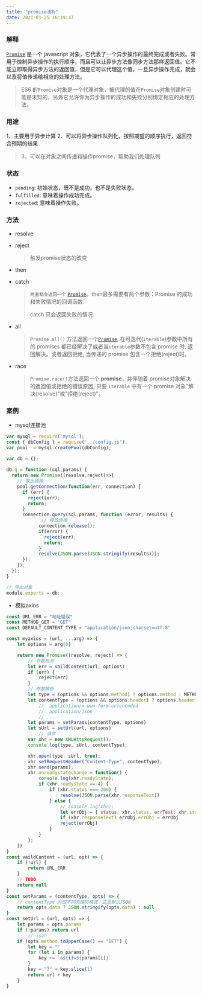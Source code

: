 ```yaml
---
title: "promise浅析"
date: 2021-01-25 16:19:47
---
```


###  解释

[`Promise`](https://developer.mozilla.org/zh-CN/docs/Web/JavaScript/Reference/Global_Objects/Promise) 是一个 javascript 对象，它代表了一个异步操作的最终完成或者失败。常用于控制异步操作的执行顺序，而且可以让异步方法像同步方法那样返回值。它不能立即取得异步方法的返回值，但是它可以代理这个值，一旦异步操作完成，就会以及将值传递给相应的处理方法。

> ES6 的`Promise`对象是一个代理对象，被代理的值在`Promise`对象创建时可能是未知的，另外它允许你为异步操作的成功和失败分别绑定相应的处理方法。

### 用途

1、主要用于异步计算
2、可以将异步操作队列化，按照期望的顺序执行，返回符合预期的结果

> 3、可以在对象之间传递和操作promise，帮助我们处理队列 

### 状态

- `pending`: 初始状态，既不是成功，也不是失败状态。
- `fulfilled`: 意味着操作成功完成。
- `rejected`: 意味着操作失败。

### 方法

- resolve

- reject

  > 触发promise状态的改变

- then

- catch

  > `两者都会返回一个`  [`Promise`](https://developer.mozilla.org/zh-CN/docs/Web/API/Promise)。then最多需要有两个参数：Promise 的成功和失败情况的回调函数.
  >
  > catch 只会返回失败的情况.

- all

  > `Promise.all()` 方法返回一个[`Promise`](https://developer.mozilla.org/zh-CN/docs/Web/JavaScript/Reference/Global_Objects/Promise), 在可迭代(`iterable`)参数中所有的 promises 都已经解决了或者当`iterable`参数不包含 promise 时, 返回解决。或者返回拒绝, 当传递的 promise 包含一个拒绝(reject)时。

- race

  > `Promise.race()`方法返回一个 **promise**，并伴随着 promise对象解决的返回值或拒绝的错误原因, 只要 `iterable` 中有一个 promise 对象"解决(resolve)"或"拒绝(reject)"。

### 案例

- mysql连接池

```js
var mysql = require('mysql');
const { dbConfig } = require('../config.js');
var pool  = mysql.createPool(dbConfig);
 
var db = {};

db.q = function (sql,params) {
  return new Promise((resolve,reject)=>{
    // 取出链接
    pool.getConnection(function(err, connection) {
      if (err) {
        reject(err);
        return;
      }
      connection.query(sql,params, function (error, results) {
             // 释放连接
            connection.release();
            if(error) {
              reject(err);
              return;
            }
            resolve(JSON.parse(JSON.stringify(results)));  
      });
    });
  });
}

// 导出对象
module.exports = db;
```

- 模拟axios

```javascript
const URL_ERR = "地址错误"
const METHOD_GET = "GET"
const DEFAULT_CONTENT_TYPE = "application/json;charset=utf-8"

const myaxios = (url, ...arg) => {
    let options = arg[0]

    return new Promise((resolve, reject) => {
        // 参数检测
        let err = vaildContent(url, options)
        if (err) {
            reject(err)
        }
        // 参数解析
        let type = (options && options.method) ? options.method : METHOD_GET
        let contentType = (options && options.header) ? options.header : DEFAULT_CONTENT_TYPE
            //  application/x-www-form-urlencoded
            //  application/json
            // ...
        let params = setParams(contentType, options)
        let sUrl = setUrl(url, options)
            // 请求
        var xhr = new XMLHttpRequest();
        console.log(type, sUrl, contentType);

        xhr.open(type, sUrl, true);
        xhr.setRequestHeader("Content-Type", contentType);
        xhr.send(params);
        xhr.onreadystatechange = function() {
            console.log(xhr.readyState);
            if (xhr.readyState == 4) {
                if (xhr.status === 200) {
                    resolve(JSON.parse(xhr.responseText))
                } else {
                    // console.log(xhr);
                    let errObj = { status: xhr.status, errText: xhr.statusText }
                    if (xhr.responseText) errObj.errObj = errObj
                    reject(errObj)
                }
            }
        };
    })
}
const vaildContent = (url, opt) => {
    if (!url) {
        return URL_ERR
    }
    // TODO
    return null
}
const setParams = (contentType, opts) => {
    // contentType 对应不同的编码格式；这里默认JSON
    return opts.data ? JSON.stringify(opts.data) : null
}
const setUrl = (url, opts) => {
    let params = opts.params
    if (!params) return url
        // json
    if (opts.method.toUpperCase() == "GET") {
        let key = ""
        for (let i in params) {
            key += `&${i}=${params[i]}`
        }
        key = "?" + key.slice(1)
        return url + key
    }
}
```

